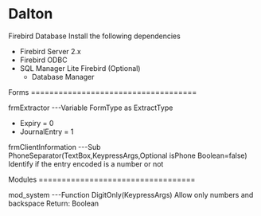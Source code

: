 # Dalton
Firebird Database
 Install the following dependencies
  - Firebird Server 2.x
  - Firebird ODBC
  - SQL Manager Lite Firebird (Optional)
    - Database Manager

Forms ====================================

frmExtractor
---Variable
FormType as ExtractType
 - Expiry = 0
 - JournalEntry = 1

frmClientInformation
---Sub
PhoneSeparator(TextBox,KeypressArgs,Optional isPhone Boolean=false)
 Identify if the entry encoded is a number or not

Modules ==================================

mod_system
---Function
DigitOnly(KeypressArgs)
 Allow only numbers and backspace
 Return: Boolean
